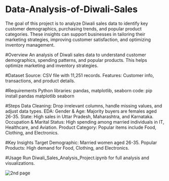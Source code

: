 # Data-Analysis-of-Diwali-Sales
The goal of this project is to analyze Diwali sales data to identify key customer demographics, purchasing trends, and popular product categories. These insights can support businesses in tailoring their marketing strategies, improving customer satisfaction, and optimizing inventory management.

#Overview
An analysis of Diwali sales data to understand customer demographics, spending patterns, and popular products. This helps optimize marketing and inventory strategies.

#Dataset
Source: CSV file with 11,251 records.
Features: Customer info, transactions, and product details.

#Requirements
Python libraries: pandas, matplotlib, seaborn
code: pip install pandas matplotlib seaborn

#Steps
Data Cleaning: Drop irrelevant columns, handle missing values, and adjust data types.
EDA:
Gender & Age: Majority buyers are females aged 26-35.
State: High sales in Uttar Pradesh, Maharashtra, and Karnataka.
Occupation & Marital Status: High spending among married individuals in IT, Healthcare, and Aviation.
Product Category: Popular items include Food, Clothing, and Electronics.

#Key Insights
Target Demographic: Married women aged 26-35.
Popular Products: High demand for Food, Clothing, and Electronics.

#Usage
Run Diwali_Sales_Analysis_Project.ipynb for full analysis and visualizations.

![2nd page](https://github.com/user-attachments/assets/96b3a36b-3e5c-4cc1-8b80-fcdeb2754027)
